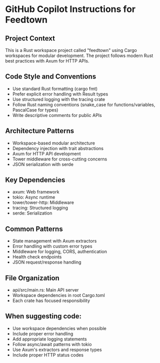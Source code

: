 # GitHub Copilot Instructions for Feedtown

## Project Context
This is a Rust workspace project called "feedtown" using Cargo workspaces for modular development. The project follows modern Rust best practices with Axum for HTTP APIs.

## Code Style and Conventions
- Use standard Rust formatting (cargo fmt)
- Prefer explicit error handling with Result types
- Use structured logging with the tracing crate
- Follow Rust naming conventions (snake_case for functions/variables, PascalCase for types)
- Write descriptive comments for public APIs

## Architecture Patterns
- Workspace-based modular architecture
- Dependency injection with trait abstractions
- Axum for HTTP API development
- Tower middleware for cross-cutting concerns
- JSON serialization with serde

## Key Dependencies
- axum: Web framework
- tokio: Async runtime
- tower/tower-http: Middleware
- tracing: Structured logging
- serde: Serialization

## Common Patterns
- State management with Axum extractors
- Error handling with custom error types
- Middleware for logging, CORS, authentication
- Health check endpoints
- JSON request/response handling

## File Organization
- api/src/main.rs: Main API server
- Workspace dependencies in root Cargo.toml
- Each crate has focused responsibility

## When suggesting code:
- Use workspace dependencies when possible
- Include proper error handling
- Add appropriate logging statements
- Follow async/await patterns with tokio
- Use Axum's extractors and response types
- Include proper HTTP status codes